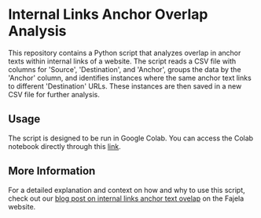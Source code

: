 # Internal Links Anchor Overlap Analysis

This repository contains a Python script that analyzes overlap in anchor texts within internal links of a website. The script reads a CSV file with columns for 'Source', 'Destination', and 'Anchor', groups the data by the 'Anchor' column, and identifies instances where the same anchor text links to different 'Destination' URLs. These instances are then saved in a new CSV file for further analysis.

## Usage

The script is designed to be run in Google Colab. You can access the Colab notebook directly through this [link](https://colab.research.google.com/drive/1d2T1YMKYht94y1V7BYi2F7lWZ5i0kCv9#scrollTo=DG_Z8ng-N77d).

## More Information

For a detailed explanation and context on how and why to use this script, check out our [blog post on internal links anchor text ovelap](https://fajela.com/code/anchor-text-overlaps/) on the Fajela website.
